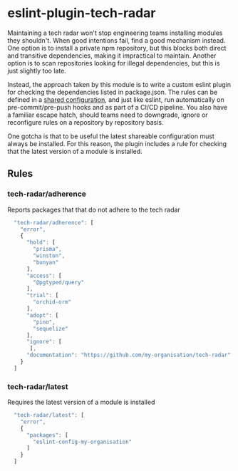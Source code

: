 # eslint-plugin-tech-radar

Maintaining a tech radar won't stop engineering teams installing modules they shouldn't. When good intentions fail, find a good mechanism instead. One option is to install a private npm repository, but this blocks both direct and transitive dependencies, making it impractical to maintain. Another option is to scan repositories looking for illegal dependencies, but this is just slightly too late.

Instead, the approach taken by this module is to write a custom eslint plugin for checking the dependencies listed in package.json. The rules can be defined in a [shared configuration](https://eslint.org/docs/latest/extend/shareable-configs), and just like eslint, run automatically on pre-commit/pre-push hooks and as part of a CI/CD pipeline. You also have a familiar escape hatch, should teams need to downgrade, ignore or reconfigure rules on a repository by repository basis.

One gotcha is that to be useful the latest shareable configuration must always be installed. For this reason, the plugin includes a rule for checking that the latest version of a module is installed.

## Rules

### tech-radar/adherence

Reports packages that that do not adhere to the tech radar

```js
  "tech-radar/adherence": [
    "error",
    {
      "hold": [
        "prisma",
        "winston",
        "bunyan"
      ],
      "access": [
        "@pgtyped/query"
      ],
      "trial": [
        "orchid-orm"
      ],
      "adopt": [
        "pino",
        "sequelize"
      ],
      "ignore": [
       ],
      "documentation": "https://github.com/my-organisation/tech-radar"
    }
  ]
``` 

### tech-radar/latest

Requires the latest version of a module is installed

```js
  "tech-radar/latest": [
    "error",
    {
      "packages": [
        "eslint-config-my-organisation"
      ]
    }
  ]
```
